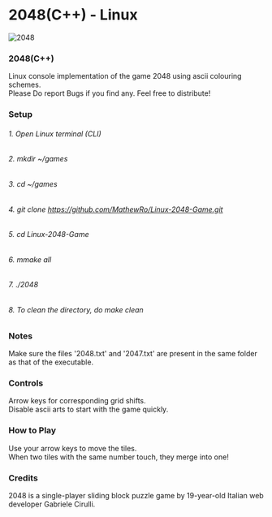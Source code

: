 # 2048(C++) - Linux    
    
    
![2048](https://cloud.githubusercontent.com/assets/19341165/15267299/78c5ca4c-19db-11e6-86df-751eb3559e14.png)
  
  
### 2048(C++)           
Linux console implementation of the game 2048 using ascii colouring schemes.     
Please Do report Bugs if you find any. Feel free to distribute!  
  
### Setup    
###### 1. Open Linux terminal (CLI)    
###### 2. mkdir ~/games    
###### 3. cd ~/games    
###### 4. git clone https://github.com/MathewRo/Linux-2048-Game.git      
###### 5. cd Linux-2048-Game    
###### 6. mmake all    
###### 7. ./2048
###### 8. To clean the directory, do make clean    
  
### Notes    
Make sure the files '2048.txt' and '2047.txt' are present in the same folder as that of the executable.  

### Controls      
Arrow keys for corresponding grid shifts.   
Disable ascii arts to start with the game quickly.  
  
### How to Play       
Use your arrow keys to move the tiles.  
When two tiles with the same number touch, they merge into one!  

### Credits       
2048 is a single-player sliding block puzzle game by 19-year-old Italian web developer Gabriele Cirulli.  
